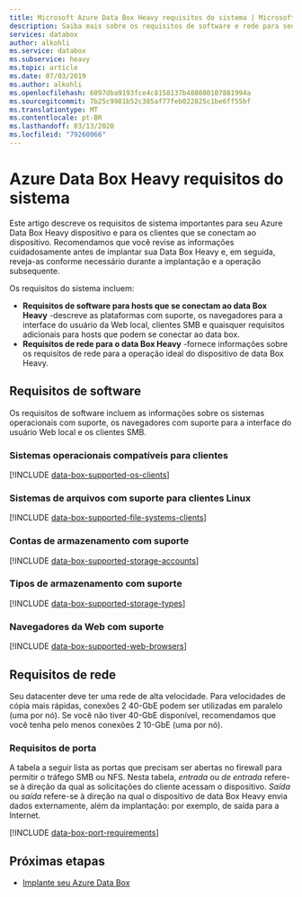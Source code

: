 ```yaml
---
title: Microsoft Azure Data Box Heavy requisitos do sistema | Microsoft Docs
description: Saiba mais sobre os requisitos de software e rede para seu Azure Data Box Heavy
services: databox
author: alkohli
ms.service: databox
ms.subservice: heavy
ms.topic: article
ms.date: 07/03/2019
ms.author: alkohli
ms.openlocfilehash: 6097dba9193fce4c8158137b488080107881994a
ms.sourcegitcommit: 7b25c9981b52c385af77feb022825c1be6ff55bf
ms.translationtype: MT
ms.contentlocale: pt-BR
ms.lasthandoff: 03/13/2020
ms.locfileid: "79260066"
---
```

# <a name="azure-data-box-heavy-system-requirements"></a>Azure Data Box Heavy requisitos do sistema

Este artigo descreve os requisitos de sistema importantes para seu Azure Data Box Heavy dispositivo e para os clientes que se conectam ao dispositivo. Recomendamos que você revise as informações cuidadosamente antes de implantar sua Data Box Heavy e, em seguida, reveja-as conforme necessário durante a implantação e a operação subsequente.

Os requisitos do sistema incluem:

* **Requisitos de software para hosts que se conectam ao data Box Heavy** -descreve as plataformas com suporte, os navegadores para a interface do usuário da Web local, clientes SMB e quaisquer requisitos adicionais para hosts que podem se conectar ao data box.
* **Requisitos de rede para o data Box Heavy** -fornece informações sobre os requisitos de rede para a operação ideal do dispositivo de data Box Heavy.

## <a name="software-requirements"></a>Requisitos de software

Os requisitos de software incluem as informações sobre os sistemas operacionais com suporte, os navegadores com suporte para a interface do usuário Web local e os clientes SMB.

### <a name="supported-operating-systems-for-clients"></a>Sistemas operacionais compatíveis para clientes

[!INCLUDE [data-box-supported-os-clients](../../includes/data-box-supported-os-clients.md)]

### <a name="supported-file-systems-for-linux-clients"></a>Sistemas de arquivos com suporte para clientes Linux

[!INCLUDE [data-box-supported-file-systems-clients](../../includes/data-box-supported-file-systems-clients.md)]

### <a name="supported-storage-accounts"></a>Contas de armazenamento com suporte

[!INCLUDE [data-box-supported-storage-accounts](../../includes/data-box-supported-storage-accounts.md)]

### <a name="supported-storage-types"></a>Tipos de armazenamento com suporte

[!INCLUDE [data-box-supported-storage-types](../../includes/data-box-supported-storage-types.md)]

### <a name="supported-web-browsers"></a>Navegadores da Web com suporte

[!INCLUDE [data-box-supported-web-browsers](../../includes/data-box-supported-web-browsers.md)]

## <a name="networking-requirements"></a>Requisitos de rede

Seu datacenter deve ter uma rede de alta velocidade. Para velocidades de cópia mais rápidas, conexões 2 40-GbE podem ser utilizadas em paralelo (uma por nó). Se você não tiver 40-GbE disponível, recomendamos que você tenha pelo menos conexões 2 10-GbE (uma por nó).

### <a name="port-requirements"></a>Requisitos de porta

A tabela a seguir lista as portas que precisam ser abertas no firewall para permitir o tráfego SMB ou NFS. Nesta tabela, *entrada* ou *de entrada* refere-se à direção da qual as solicitações do cliente acessam o dispositivo. *Saída* ou *saída* refere-se à direção na qual o dispositivo de data Box Heavy envia dados externamente, além da implantação: por exemplo, de saída para a Internet.

[!INCLUDE [data-box-port-requirements](../../includes/data-box-port-requirements.md)]

## <a name="next-steps"></a>Próximas etapas

* [Implante seu Azure Data Box](data-box-deploy-ordered.md)
